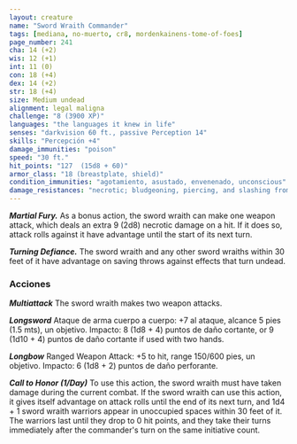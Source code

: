 ```yaml
---
layout: creature
name: "Sword Wraith Commander"
tags: [mediana, no-muerto, cr8, mordenkainens-tome-of-foes]
page_number: 241
cha: 14 (+2)
wis: 12 (+1)
int: 11 (0)
con: 18 (+4)
dex: 14 (+2)
str: 18 (+4)
size: Medium undead
alignment: legal maligna
challenge: "8 (3900 XP)"
languages: "the languages it knew in life"
senses: "darkvision 60 ft., passive Perception 14"
skills: "Percepción +4"
damage_immunities: "poison"
speed: "30 ft."
hit_points: "127  (15d8 + 60)"
armor_class: "18 (breastplate, shield)"
condition_immunities: "agotamiento, asustado, envenenado, unconscious"
damage_resistances: "necrotic; bludgeoning, piercing, and slashing from nonmagical attacks"
---
```


***Martial Fury.*** As a bonus action, the sword wraith can make one weapon attack, which deals an extra 9 (2d8) necrotic damage on a hit. If it does so, attack rolls against it have advantage until the start of its next turn.

***Turning Defiance.*** The sword wraith and any other sword wraiths within 30 feet of it have advantage on saving throws against effects that turn undead.

### Acciones

***Multiattack*** The sword wraith makes two weapon attacks.

***Longsword*** Ataque de arma cuerpo a cuerpo: +7 al ataque, alcance 5 pies (1.5 mts), un objetivo. Impacto: 8 (1d8 + 4) puntos de daño cortante, or 9 (1d10 + 4) puntos de daño cortante if used with two hands.

***Longbow*** Ranged Weapon Attack: +5 to hit, range 150/600 pies, un objetivo. Impacto: 6 (1d8 + 2) puntos de daño perforante.

***Call to Honor (1/Day)*** To use this action, the sword wraith must have taken damage during the current combat. If the sword wraith can use this action, it gives itself advantage on attack rolls until the end of its next turn, and 1d4 + 1 sword wraith warriors appear in unoccupied spaces within 30 feet of it. The warriors last until they drop to 0 hit points, and they take their turns immediately after the commander's turn on the same initiative count.